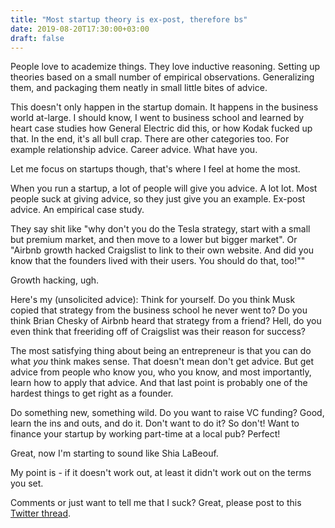 ```yaml
---
title: "Most startup theory is ex-post, therefore bs"
date: 2019-08-20T17:30:00+03:00
draft: false
---
```


People love to academize things. They love inductive reasoning. Setting up theories based on a small number of empirical observations. Generalizing them, and packaging them neatly in small little bites of advice.

This doesn't only happen in the startup domain. It happens in the business world at-large. I should know, I went to business school and learned by heart case studies how General Electric did this, or how Kodak fucked up that. In the end, it's all bull crap. There are other categories too. For example relationship advice. Career advice. What have you.

Let me focus on startups though, that's where I feel at home the most.

When you run a startup, a lot of people will give you advice. A lot lot. Most people suck at giving advice, so they just give you an example. Ex-post advice. An empirical case study.

They say shit like "why don't you do the Tesla strategy, start with a small but premium market, and then move to a lower but bigger market". Or "Airbnb growth hacked Craigslist to link to their own website. And did you know that the founders lived with their users. You should do that, too!""

Growth hacking, ugh.

Here's my (unsolicited advice): Think for yourself. Do you think Musk copied that strategy from the business school he never went to? Do you think Brian Chesky of Airbnb heard that strategy from a friend? Hell, do you even think that freeriding off of Craigslist was their reason for success?

The most satisfying thing about being an entrepreneur is that you can do what *you* think makes sense. That doesn't mean don't get advice. But get advice from people who know you, who you know, and most importantly, learn how to apply that advice. And that last point is probably one of the hardest things to get right as a founder.

Do something new, something wild. Do you want to raise VC funding? Good, learn the ins and outs, and do it. Don't want to do it? So don't! Want to finance your startup by working part-time at a local pub? Perfect!

Great, now I'm starting to sound like Shia LaBeouf.

My point is - if it doesn't work out, at least it didn't work out on the terms you set.

Comments or just want to tell me that I suck? Great, please post to this [Twitter thread](https://twitter.com/canolcer/status/1163872555251490816).

